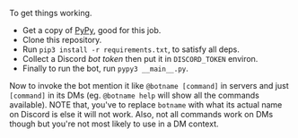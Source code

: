 To get things working.

- Get a copy of [PyPy](https://pypy.org/), good for this job.
- Clone this repository.
- Run `pip3 install -r requirements.txt`, to satisfy all deps.
- Collect a Discord *bot token* then put it in `DISCORD_TOKEN` environ.
- Finally to run the bot, run `pypy3 __main__.py`.

Now to invoke the bot mention it like `@botname [command]` in servers and just `[command]` in its DMs (eg. `@botname help` will show all the commands available). NOTE that, you've to replace `botname` with what its actual name on Discord is else it will not work. Also, not all commands work on DMs though but you're not most likely to use in a DM context.
